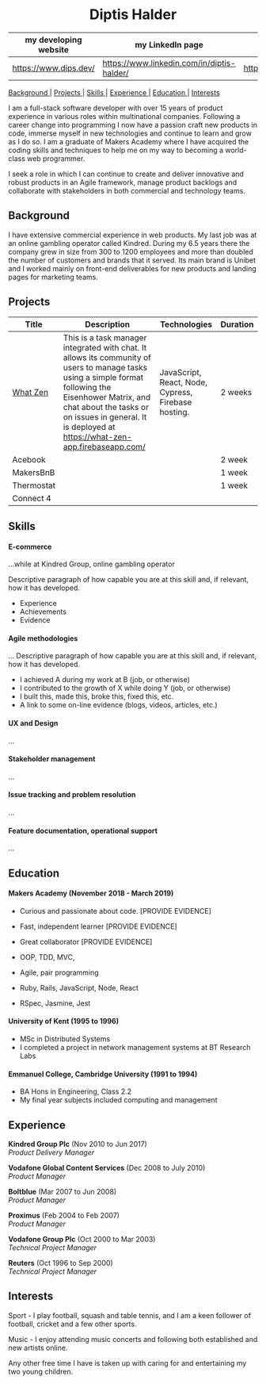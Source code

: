<h1 align="center">Diptis Halder</h1>

|   my developing website	| my LinkedIn page  	| my Medium posts  	|
|---	|---	|---	|
| https://www.dips.dev/ | https://www.linkedin.com/in/diptis-halder/ | https://medium.com/@diptis.halder |


[Background ](#background) | 
[Projects ](#projects) | 
[Skills ](#skills) | 
[Experience ](#experience) | 
[Education ](#education) | 
[Interests ](#interests) 

I am a full-stack software developer with over 15 years of product experience in various roles within multinational companies. Following a career change into programming I now have a passion craft new products in code, immerse myself in new technologies and continue to learn and grow as I do so. I am a graduate of Makers Academy where I have acquired the coding skills and techniques to help me on my way to becoming a world-class web programmer.

I seek a role in which I can continue to create and deliver innovative and robust products in an Agile framework, manage product backlogs and collaborate with stakeholders in both commercial and technology teams.

## Background
I have extensive commercial experience in web products. My last job was at an online gambling operator called Kindred. During my 6.5 years there the company grew in size from 300 to 1200 employees and more than doubled the number of customers and brands that it served. Its main brand is Unibet and I worked mainly on front-end deliverables for new products and landing pages for marketing teams.

## Projects
| Title	| Description	| Technologies | Duration |
|---	|---	|---	|---	|
| [What Zen](https://github.com/what-zen/what-zen-app) | This is a task manager integrated with chat. It allows its community of users to manage tasks using a simple format following the Eisenhower Matrix, and chat about the tasks or on issues in general. It is deployed at https://what-zen-app.firebaseapp.com/ 	| JavaScript, React, Node, Cypress, Firebase hosting.  	| 2 weeks  	|
| Acebook	|   	|   	| 2 week |
| MakersBnB	|   	|   	| 1 week	|
| Thermostat |   	|   	| 1 week |
| Connect 4	|   	|   	|   	|

## Skills

#### 

#### E-commerce
...while at Kindred Group, online gambling operator

Descriptive paragraph of how capable you are at this skill and, if relevant, how it has developed.

- Experience
- Achievements
- Evidence

#### Agile methodologies
... 
Descriptive paragraph of how capable you are at this skill and, if relevant, how it has developed.

- I achieved A during my work at B (job, or otherwise)
- I contributed to the growth of X while doing Y (job, or otherwise)
- I built this, made this, broke this, fixed this, etc.
- A link to some on-line evidence (blogs, videos, articles, etc.)
#### UX and Design
...

#### Stakeholder management
...

#### Issue tracking and problem resolution
...

#### Feature documentation, operational support
...

## Education

#### Makers Academy (November 2018 - March 2019)

- Curious and passionate about code. [PROVIDE EVIDENCE]
- Fast, independent learner [PROVIDE EVIDENCE]
- Great collaborator [PROVIDE EVIDENCE]

- OOP, TDD, MVC,
- Agile, pair programming
- Ruby, Rails, JavaScript, Node, React
- RSpec, Jasmine, Jest

#### University of Kent (1995 to 1996)

- MSc in Distributed Systems 
- I completed a project in network management systems at BT Research Labs

#### Emmanuel College, Cambridge University (1991 to 1994)

- BA Hons in Engineering, Class 2.2
- My final year subjects included computing and management

## Experience

**Kindred Group Plc** (Nov 2010 to Jun 2017)  
*Product Delivery Manager*

**Vodafone Global Content Services** (Dec 2008 to July 2010)  
*Product Manager*

**Boltblue** (Mar 2007 to Jun 2008)  
*Product Manager*

**Proximus** (Feb 2004 to Feb 2007)  
*Product Manager*

**Vodafone Group Plc** (Oct 2000 to Mar 2003)  
*Technical Project Manager*

**Reuters** (Oct 1996 to Sep 2000)  
*Technical Project Manager*

## Interests
Sport - I play football, squash and table tennis, and I am a keen follower of football, cricket and a few other sports.

Music - I enjoy attending music concerts and following both established and new artists online.

Any other free time I have is taken up with caring for and entertaining my two young children.
